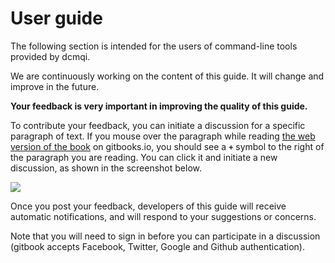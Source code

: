# User guide

The following section is intended for the users of command-line tools provided by dcmqi.

We are continuously working on the content of this guide. It will change and improve in the future.

**Your feedback is very important in improving the quality of this guide.**

To contribute your feedback, you can initiate a discussion for a specific paragraph of text. If you mouse over the paragraph while reading [the web version of the book]() on gitbooks.io, you should see a **`+`** symbol to the right of the paragraph you are reading. You can click it and initiate a new discussion, as shown in the screenshot below. 

![](./assets/feedback_screenshot.jpg)

Once you post your feedback, developers of this guide will receive automatic notifications, and will respond to your suggestions or concerns.

Note that you will need to sign in before you can participate in a discussion (gitbook accepts Facebook, Twitter, Google and Github authentication).

